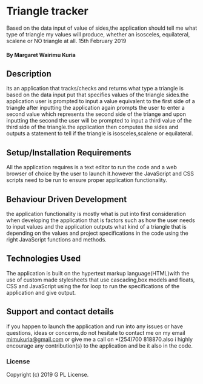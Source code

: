 # Triangle tracker

 Based on the data input of value of sides,the application should tell me what type of triangle my values will produce, whether an isosceles, equilateral, scalene or NO triangle at all. 15th February 2019

#### By **Margaret Wairimu Kuria**

## Description

its an application that tracks/checks and returns what type a triangle is based on the data input put that specifies values of the triangle sides.the application user is prompted to input a value equivalent to the first side of a triangle after inputting the application again prompts the user to enter a second value which represents the second side of the triange and upon inputting the second the user will be prompted to input a third value of the third side of the triangle.the application then computes the sides and outputs a statement to tell if the triangle is isosceles,scalene or equilateral.

## Setup/Installation Requirements

All the application requires is a text editor to run the code and a web browser of choice by the user to launch it.however the JavaScript and CSS scripts need to be run to ensure proper application functionality.

## Behaviour Driven Development

the application functionality is mostly what is put into first consideration when developing the application that is factors such as how the user needs to input values and the application outputs what kind of a triangle that is depending on the values and project specifications in the code using the right JavaScript functions and methods.

## Technologies Used

The application is built on the hypertext markup language(HTML)with the use of custom made stylesheets that use cascading,box models and floats, CSS and JavaScript using the for loop to run the specifications of the application and give output.

## Support and contact details

if you happen to launch the application and run into any issues or have questions, ideas or concerns,do not hesitate to contact me on my email mimukuria@gmail.com or give me a call on +(254)700 818870.also i highly encourage any contribution(s) to the application and be it also in the code.

### License

Copyright (c) 2019 G PL License.
